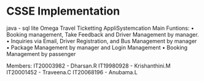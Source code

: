 # CSSE Implementation 
java - sql lite 
Omega Travel Ticketting AppliSystemcation
Main Funtions:
•	Booking management, Take Feedback and Driver Management by manager.
•	Inquiries via Email, Driver Registration,  and Bus Management by manager
•	Package Management by manager and Login Management 
•	Booking Management by passenger

Members:
IT20003982 - Dharsan.R
IT19980928 - Krishanthini.M
IT20001452 - Traveena.C
IT20068196 - Anubama.L


